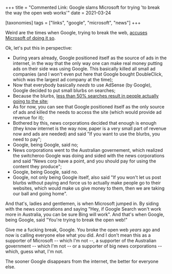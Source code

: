+++
title = "Commented Link: Google slams Microsoft for trying 'to break the way the open web works'"
date = 2021-03-24

[taxonomies]
tags = ["links", "google", "microsoft", "news"]
+++

Weird are the times when Google, trying to break the web, [accuses Microsoft of
doing it so](https://www.theverge.com/2021/3/12/22327306/google-microsoft-attack-open-web-online-news-australia-laws).

<!-- more -->

Ok, let's put this in perspective:

- During years already, Google positioned itself as the source of ads in the
  internet, in the way that the only way one can make real money putting ads on
  their side was using Google. This basically killed all small ad companies (and
  I won't even put here that Google bought DoubleClick, which was the largest ad
  company at the time);
- Now that everybody basically *needs* to use AdSense (by Google), Google
  decided to put small blurbs on searches;
- Because the blurbs, [less than 50% searches result in people actually going to
  the site](https://sparktoro.com/blog/less-than-half-of-google-searches-now-result-in-a-click/);
- As for now, you can see that Google positioned itself as the only source of
  ads and killed the needs to access the site (which would provide ad revenue for
  it);
- Bothered by this, news corporations decided that enough is enough (they know
  internet is the way now, paper is a very small part of revenue now and ads are
  needed) and said "If you want to use the blurbs, you need to pay";
- Google, being Google, said no;
- News corporations went to the Australian governement, which realized the
  switcheroo Google was doing and sided with the news corporations and said
  "News corp have a point, and you should pay for using the content they
  produce";
- Google, being Google, said no.
- Google, not only being Google itself, also said "If you won't let us post
  blurbs without paying and force us to actually make people go to their
  websites, which would make us give money to them, then we are taking our ball
  and going home".

And that's, ladies and gentlemen, is when Microsoft jumped in. By siding with
the news corporations and saying "Hey, if Google Search won't work more in
Australia, you can be sure Bing will work". And that's when Google, being
Google, said "You're trying to break the open web!"

Give me a fucking break, Google. You broke the open web *years* ago and now is
calling everyone else what you did. And I don't mean this as a supporter of
Microsoft -- which I'm not --, a supporter of the Australian government -- which
I'm not -- or a supporter of big news corporations -- which, guess what, I'm
not.

The sooner Google disappears from the internet, the better for everyone else.
